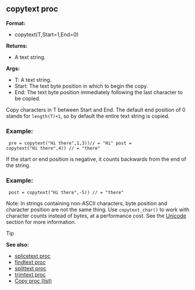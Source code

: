 ## copytext proc


**Format:**
+   copytext(T,Start=1,End=0)

**Returns:**
+   A text string.

**Args:**
+   T: A text string.
+   Start: The text byte position in which to begin the copy.
+   End: The text byte position immediately following the last character
    to be copied.

Copy characters in T between Start and End. The default end
position of 0 stands for `length(T)+1`, so by default the entire text
string is copied.
### Example:

```dm
 pre = copytext("Hi there",1,3))// = "Hi" post =
copytext("Hi there",4)) // = "there" 
```
 
If the start or end position is negative, it counts backwards from the end of
the string.
### Example:

```dm
 post = copytext("Hi there",-5)) // = "there"

```
 
Note: In strings containing non-ASCII characters,
byte position and character position are not the same thing. Use
`copytext_char()` to work with character counts instead of bytes, at a
performance cost. See the [Unicode](/ref/notes/Unicode.md) section for
more information.

> [!TIP] 
> **See also:**
> +   [splicetext proc](/ref/proc/splicetext.md) 
> +   [findtext proc](/ref/proc/findtext.md) 
> +   [splittext proc](/ref/proc/splittext.md) 
> +   [trimtext proc](/ref/proc/trimtext.md) 
> +   [Copy proc (list)](/ref/list/proc/Copy.md) 